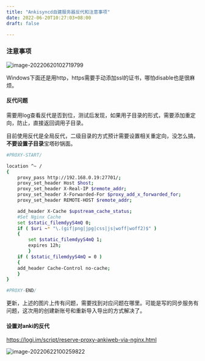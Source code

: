 ```yaml
---
title: "Ankisyncd自建服务器反代和注意事项"
date: 2022-06-20T10:27:03+08:00
draft: false

---
```


### 注意事项

![image-20220620102719799](https://res.cloudinary.com/dbzr1zvpf/image/upload/v1655692052/2022/06/cb6f6a037825d7396aeb952057853897.webp)

Windows下面还是用http，https需要手动添加ssl的证书，哪怕disable也是很麻烦。

#### 反代问题

需要用log查看反代是否到位，测试后发现，如果用子目录的形式，需要添加重定向，防止，直接返回调用子目录。

目前使用反代是全局反代，二级目录的方式预计需要设置相关重定向，没怎么搞，**不要设置子目录**宝塔砂锅面。

```Bash
#PROXY-START/

location ^~ /
{
    proxy_pass http://192.168.0.19:27701/;
    proxy_set_header Host $host;
    proxy_set_header X-Real-IP $remote_addr;
    proxy_set_header X-Forwarded-For $proxy_add_x_forwarded_for;
    proxy_set_header REMOTE-HOST $remote_addr;

    add_header X-Cache $upstream_cache_status;
    #Set Nginx Cache
    set $static_filemdyyS4mQ 0;
    if ( $uri ~* "\.(gif|png|jpg|css|js|woff|woff2)$" )
    {
        set $static_filemdyyS4mQ 1;
        expires 12h;
        }
    if ( $static_filemdyyS4mQ = 0 )
    {
    add_header Cache-Control no-cache;
    }
}

#PROXY-END/
```

更新，上述的图片上传有问题，需要找到对应问题在哪里。可能是写的同步服务有问题，这次用的创建新账号和重新导入导出的方式解决了。





#### 设置对anki的反代

https://logi.im/script/reserve-proxy-ankiweb-via-nginx.html



![image-20220622100259822](https://res.cloudinary.com/dbzr1zvpf/image/upload/v1655863384/2022/06/c180353f48e338f7c12a1343972f94be.webp)
